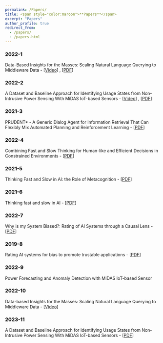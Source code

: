 ```yaml
---
permalink: /Papers/
title: <span style="color:maroon">**Papers**</span>
excerpt: "Papers"
author_profile: true
redirect_from: 
  - /papers/
  - /papers.html
---
```


  
### <span style="color:black">2022-1</span>
<span style> Data-Based Insights for the Masses: Scaling Natural Language Querying to Middleware Data - [[Video](https://www.youtube.com/watch?v=-0aKDVoEGvs)] , [[PDF](https://dl.acm.org/doi/abs/10.1007/978-3-031-00129-1_49)]</span>

### <span style="color:black">2022-2</span>
<span style>A Dataset and Baseline Approach for Identifying Usage States from Non-Intrusive Power Sensing With MiDAS IoT-based Sensors - [[Video](https://www.youtube.com/watch?v=-0aKDVoEGvs)] , [[PDF](https://dl.acm.org/doi/10.1145/3514094.3534174)]</span>  


### <span style="color:black">2021-3</span>
<span style>PRUDENT* - A Generic Dialog Agent for Information Retrieval That Can Flexibly Mix Automated Planning and Reinforcement Learning - [[PDF](https://icaps21.icaps-conference.org/demos/demos/381.pdf)]</span>



### <span style="color:black">2022-4</span>  
<span style>Combining Fast and Slow Thinking for Human-like and Efficient Decisions in Constrained Environments - [[PDF](https://scholar.google.com/citations?view_op=view_citation&hl=en&user=mPC6wp4AAAAJ&sortby=pubdate&citation_for_view=mPC6wp4AAAAJ:KNjnJ3z-R6IC)]</span>


### <span style="color:black">2021-5</span>  
<span style>Thinking Fast and Slow in AI: the Role of Metacognition - [[PDF](https://scholar.google.com/citations?view_op=view_citation&hl=en&user=mPC6wp4AAAAJ&cstart=20&pagesize=80&sortby=pubdate&citation_for_view=mPC6wp4AAAAJ:CdxZDUztZiMC)]</span>


### <span style="color:black">2021-6</span>  
<span style>Thinking fast and slow in AI - [[PDF](https://scholar.google.com/citations?view_op=view_citation&hl=en&user=mPC6wp4AAAAJ&cstart=20&pagesize=80&sortby=pubdate&citation_for_view=mPC6wp4AAAAJ:PaBasH6fAo0C)]</span>
  

### <span style="color:black">2022-7</span>  
<span style>Why is my System Biased?: Rating of AI Systems through a Causal Lens - [[PDF](https://dl.acm.org/doi/10.1145/3514094.3539556)]</span>


### <span style="color:black">2019-8</span>  
<span style>Rating AI systems for bias to promote trustable applications - [[PDF](https://ieeexplore.ieee.org/abstract/document/8809756)]</span>


### <span style="color:black">2022-9</span>  
<span style>Power Forecasting and Anomaly Detection with MIDAS IoT-based Sensor</span>

### <span style="color:black">2022-10</span>  
<span style>Data-based Insights for the Masses: Scaling Natural Language Querying to Middleware Data -  [[Video](https://vimeo.com/651270271)]</span>

### <span style="color:black">2023-11</span>  
<span style>A Dataset and Baseline Approach for Identifying Usage States from Non-Intrusive Power Sensing With MiDAS IoT-based Sensors - [[PDF](https://arxiv.org/abs/2209.00987)]</span>



